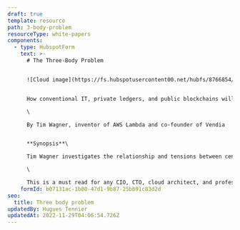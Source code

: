 ```yaml
---
draft: true
template: resource
path: 3-body-problem
resourceType: white-papers
components:
  - type: HubspotForm
    text: >-
      # The Three-Body Problem 


      ![Cloud image](https://fs.hubspotusercontent00.net/hubfs/8766854/Cloud%20image.png)


      How conventional IT, private ledgers, and public blockchains will work together to usher in the Web 3.0 era.\

      \

      By Tim Wagner, inventor of AWS Lambda and co-founder of Vendia


      **Synopsis**\

      Tim Wagner investigates the relationship and tensions between centralized IT, private ledgers and public blockchains for application development. Instead of a 'winner' Wagner proposes that all three will need to work together for optimal business solutions and technical outcomes. \

      \

      This is a must read for any CIO, CTO, cloud architect, and professional developers responsible for delivering reliable, data-based solutions.
    formId: b07131ac-1b80-47d1-9b87-25bb91c83d2d
seo:
  title: Three body problem
updatedBy: Hugues Tennier
updatedAt: 2022-11-29T04:06:54.726Z
---
```

